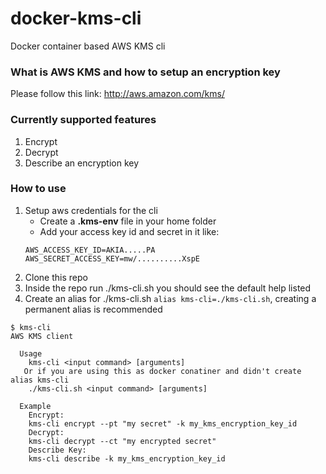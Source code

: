 # docker-kms-cli
Docker container based AWS KMS cli
### What is AWS KMS and how to setup an encryption key
Please follow this link: http://aws.amazon.com/kms/

### Currently supported features
1. Encrypt
2. Decrypt
3. Describe an encryption key
 
### How to use
1. Setup aws credentials for the cli
    - Create a **.kms-env** file in your home folder
    - Add your access key id and secret in it like:
    ```
    AWS_ACCESS_KEY_ID=AKIA.....PA
    AWS_SECRET_ACCESS_KEY=mw/..........XspE
    ```
2. Clone this repo
2. Inside the repo run ./kms-cli.sh you should see the default help listed
3. Create an alias for ./kms-cli.sh `alias kms-cli=./kms-cli.sh`, creating a permanent alias is recommended 
```
$ kms-cli
AWS KMS client

  Usage
    kms-cli <input command> [arguments]
   Or if you are using this as docker conatiner and didn't create alias kms-cli
    ./kms-cli.sh <input command> [arguments]

  Example
    Encrypt:
    kms-cli encrypt --pt "my secret" -k my_kms_encryption_key_id
    Decrypt:
    kms-cli decrypt --ct "my encrypted secret"
    Describe Key:
    kms-cli describe -k my_kms_encryption_key_id
```

